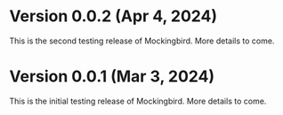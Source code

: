 # Version 0.0.2 (Apr 4, 2024)

This is the second testing release of Mockingbird. More details to come.

# Version 0.0.1 (Mar 3, 2024)

This is the initial testing release of Mockingbird. More details to come.
